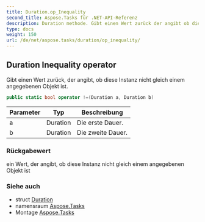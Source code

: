 ```yaml
---
title: Duration.op_Inequality
second_title: Aspose.Tasks für .NET-API-Referenz
description: Duration methode. Gibt einen Wert zurück der angibt ob diese Instanz nicht gleich einem angegebenen Objekt ist.
type: docs
weight: 150
url: /de/net/aspose.tasks/duration/op_inequality/
---
```

## Duration Inequality operator

Gibt einen Wert zurück, der angibt, ob diese Instanz nicht gleich einem angegebenen Objekt ist.

```csharp
public static bool operator !=(Duration a, Duration b)
```

| Parameter | Typ | Beschreibung |
| --- | --- | --- |
| a | Duration | Die erste Dauer. |
| b | Duration | Die zweite Dauer. |

### Rückgabewert

ein Wert, der angibt, ob diese Instanz nicht gleich einem angegebenen Objekt ist

### Siehe auch

* struct [Duration](../)
* namensraum [Aspose.Tasks](../../duration/)
* Montage [Aspose.Tasks](../../../)


